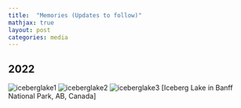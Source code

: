 ```yaml
---
title:  "Memories (Updates to follow)"
mathjax: true
layout: post
categories: media
---
```


## 2022

![iceberglake1](/assets/iceberglake1.jpg)
![iceberglake2](/assets/iceberglake2.jpg)
![iceberglake3](/assets/iceberglake3.jpg)
[Iceberg Lake in Banff National Park, AB, Canada]
